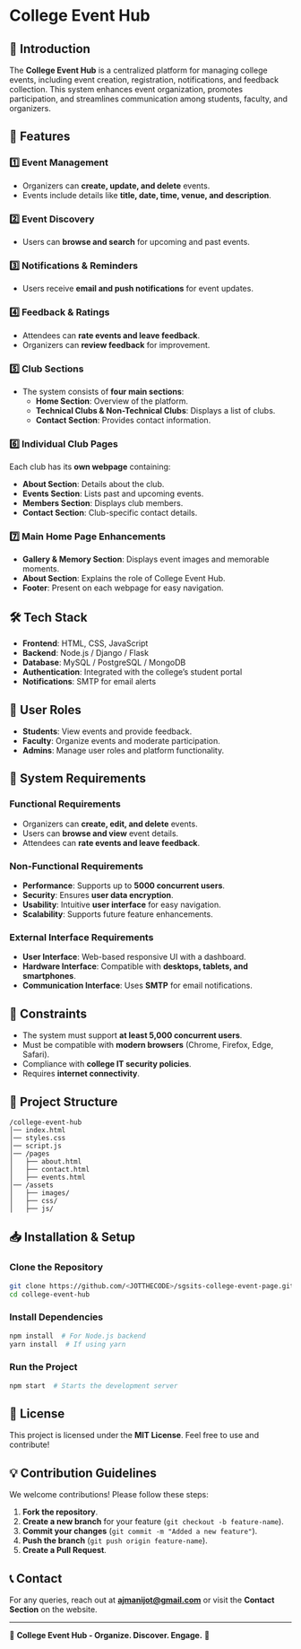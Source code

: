 # College Event Hub

## 📌 Introduction
The **College Event Hub** is a centralized platform for managing college events, including event creation, registration, notifications, and feedback collection. This system enhances event organization, promotes participation, and streamlines communication among students, faculty, and organizers.

## 🎯 Features
### 1️⃣ Event Management
- Organizers can **create, update, and delete** events.
- Events include details like **title, date, time, venue, and description**.

### 2️⃣ Event Discovery
- Users can **browse and search** for upcoming and past events.

### 3️⃣ Notifications & Reminders
- Users receive **email and push notifications** for event updates.

### 4️⃣ Feedback & Ratings
- Attendees can **rate events and leave feedback**.
- Organizers can **review feedback** for improvement.

### 5️⃣ Club Sections
- The system consists of **four main sections**:
  - **Home Section**: Overview of the platform.
  - **Technical Clubs & Non-Technical Clubs**: Displays a list of clubs.
  - **Contact Section**: Provides contact information.

### 6️⃣ Individual Club Pages
Each club has its **own webpage** containing:
- **About Section**: Details about the club.
- **Events Section**: Lists past and upcoming events.
- **Members Section**: Displays club members.
- **Contact Section**: Club-specific contact details.

### 7️⃣ Main Home Page Enhancements
- **Gallery & Memory Section**: Displays event images and memorable moments.
- **About Section**: Explains the role of College Event Hub.
- **Footer**: Present on each webpage for easy navigation.

## 🛠️ Tech Stack
- **Frontend**: HTML, CSS, JavaScript
- **Backend**: Node.js / Django / Flask
- **Database**: MySQL / PostgreSQL / MongoDB
- **Authentication**: Integrated with the college’s student portal
- **Notifications**: SMTP for email alerts

## 🚀 User Roles
- **Students**: View events and provide feedback.
- **Faculty**: Organize events and moderate participation.
- **Admins**: Manage user roles and platform functionality.

## 📌 System Requirements
### Functional Requirements
- Organizers can **create, edit, and delete** events.
- Users can **browse and view** event details.
- Attendees can **rate events and leave feedback**.

### Non-Functional Requirements
- **Performance**: Supports up to **5000 concurrent users**.
- **Security**: Ensures **user data encryption**.
- **Usability**: Intuitive **user interface** for easy navigation.
- **Scalability**: Supports future feature enhancements.

### External Interface Requirements
- **User Interface**: Web-based responsive UI with a dashboard.
- **Hardware Interface**: Compatible with **desktops, tablets, and smartphones**.
- **Communication Interface**: Uses **SMTP** for email notifications.

## 📜 Constraints
- The system must support **at least 5,000 concurrent users**.
- Must be compatible with **modern browsers** (Chrome, Firefox, Edge, Safari).
- Compliance with **college IT security policies**.
- Requires **internet connectivity**.

## 📁 Project Structure
```
/college-event-hub
│── index.html
│── styles.css
│── script.js
│── /pages
│   ├── about.html
│   ├── contact.html
│   ├── events.html
│── /assets
│   ├── images/
│   ├── css/
│   ├── js/
```

## 📥 Installation & Setup
### Clone the Repository
```sh
git clone https://github.com/<JOTTHECODE>/sgsits-college-event-page.git
cd college-event-hub
```

### Install Dependencies
```sh
npm install  # For Node.js backend
yarn install  # If using yarn
```

### Run the Project
```sh
npm start  # Starts the development server
```

## 📜 License
This project is licensed under the **MIT License**. Feel free to use and contribute!

## 💡 Contribution Guidelines
We welcome contributions! Please follow these steps:
1. **Fork the repository**.
2. **Create a new branch** for your feature (`git checkout -b feature-name`).
3. **Commit your changes** (`git commit -m "Added a new feature"`).
4. **Push the branch** (`git push origin feature-name`).
5. **Create a Pull Request**.

## 📞 Contact
For any queries, reach out at **ajmanijot@gmail.com** or visit the **Contact Section** on the website.

---

🌟 **College Event Hub - Organize. Discover. Engage.** 🌟
